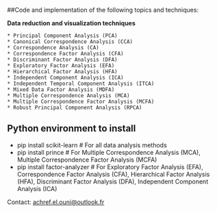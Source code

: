 
##Code and implementation of the following topics and techniques:


**Data reduction and visualization techniques**

	* Principal Component Analysis (PCA)
	* Canonical Correspondence Analysis (CCA)
	* Correspondence Analysis (CA)
	* Correspondence Factor Analysis (CFA)
	* Discriminant Factor Analysis (DFA)
	* Exploratory Factor Analysis (EFA)
	* Hierarchical Factor Analysis (HFA)
	* Independent Component Analysis (ICA)
	* Independent Temporal Component Analysis (ITCA)
	* Mixed Data Factor Analysis (MDFA)
	* Multiple Correspondence Analysis (MCA)
	* Multiple Correspondence Factor Analysis (MCFA)
	* Robust Principal Component Analysis (RPCA)
	

	
##  Python environment to install 




* pip install scikit-learn  # For all data analysis methods
* pip install prince  # For Multiple Correspondence Analysis (MCA), Multiple Correspondence Factor Analysis (MCFA)
* pip install factor-analyzer  # For Exploratory Factor Analysis (EFA), Correspondence Factor Analysis (CFA), Hierarchical Factor Analysis (HFA), Discriminant Factor Analysis (DFA), Independent Component Analysis (ICA)




Contact: achref.el.ouni@outlook.fr

